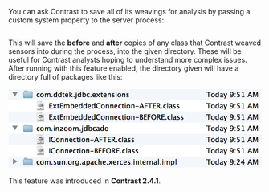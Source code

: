 <!--
title: "Java Agent Bytecode Changes"
description: "Instructions on getting bytecode changes"
tags: "installation configuration java agent bytecode"
-->


You can ask Contrast to save all of its weavings for analysis by passing a custom system property to the server process:

```-Dcontrast.savebytecode=/path/to/bytecode/
```

This will save the **before** and **after** copies of any class that Contrast weaved sensors into during the process, into the given directory. These will be useful for Contrast analysts hoping to understand more complex issues. After running with this feature enabled, the directory given will have a directory full of packages like this:

<a href="assets/images/KB1-d04.png" rel="lightbox" title="Directory Packages"><img class="thumbnail" src="assets/images/KB1-d04.png"/></a>

This feature was introduced in **Contrast 2.4.1**.
